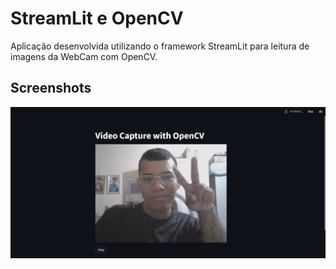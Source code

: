 # StreamLit e OpenCV

Aplicação desenvolvida utilizando o framework StreamLit para leitura de imagens da WebCam com OpenCV.

## Screenshots
<img src = "screenshot.png">